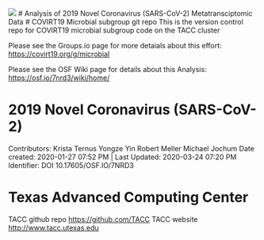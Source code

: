 <img src="https://github.com/MADscientist314/COVIRT19_Microbial/blob/master/images/coverphoto.png">
# Analysis of 2019 Novel Coronavirus (SARS-CoV-2) Metatransciptomic Data
# COVIRT19 Microbial subgroup git repo
This is the version control repo for COVIRT19 microbial subgroup code on the TACC cluster

Please see the Groups.io page for more detaials about this effort:
 https://covirt19.org/g/microbial

Please see the OSF Wiki page for details about this Analysis:
  https://osf.io/7nrd3/wiki/home/

# 2019 Novel Coronavirus (SARS-CoV-2)
Contributors: Krista Ternus Yongze Yin Robert Meller Michael Jochum
Date created: 2020-01-27 07:52 PM | Last Updated: 2020-03-24 07:20 PM
Identifier: DOI 10.17605/OSF.IO/7NRD3

# Texas Advanced Computing Center
TACC github repo https://github.com/TACC
TACC website http://www.tacc.utexas.edu
